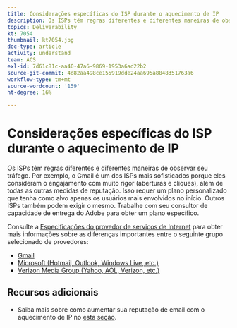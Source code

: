 ```yaml
---
title: Considerações específicas do ISP durante o aquecimento de IP
description: Os ISPs têm regras diferentes e diferentes maneiras de observar seu tráfego. Isso requer um plano personalizado que tenha como alvo apenas os usuários mais envolvidos no início.
topics: Deliverability
kt: 7054
thumbnail: kt7054.jpg
doc-type: article
activity: understand
team: ACS
exl-id: 7d61c81c-aa40-47a6-9869-1953a6ad22b2
source-git-commit: 4d82aa498ce155919dde24aa695a8848351763a6
workflow-type: tm+mt
source-wordcount: '159'
ht-degree: 16%

---
```


# Considerações específicas do ISP durante o aquecimento de IP

Os ISPs têm regras diferentes e diferentes maneiras de observar seu tráfego. Por exemplo, o Gmail é um dos ISPs mais sofisticados porque eles consideram o engajamento com muito rigor (aberturas e cliques), além de todas as outras medidas de reputação. Isso requer um plano personalizado que tenha como alvo apenas os usuários mais envolvidos no início. Outros ISPs também podem exigir o mesmo. Trabalhe com seu consultor de capacidade de entrega do Adobe para obter um plano específico.

Consulte a [Especificações do provedor de serviços de Internet](/help/internet-service-provider-specifics/overview.md) para obter mais informações sobre as diferenças importantes entre o seguinte grupo selecionado de provedores:

* [Gmail](/help/internet-service-provider-specifics/gmail.md)
* [Microsoft (Hotmail, Outlook, Windows Live, etc.)](/help/internet-service-provider-specifics/microsoft.md)
* [Verizon Media Group (Yahoo, AOL, Verizon, etc.)](/help/internet-service-provider-specifics/verizon-media-group.md)

## Recursos adicionais

* Saiba mais sobre como aumentar sua reputação de email com o aquecimento de IP no [esta seção](/help/additional-resources/increase-reputation-with-ip-warming.md).
